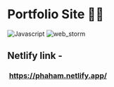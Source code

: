 # Portfolio Site 👨‍💻

![Javascript](https://img.shields.io/badge/js-ES--6-red)
![web_storm](https://img.shields.io/badge/webstorm-v2021.3.3-orange)

## Netlify link -
### &nbsp;https://phaham.netlify.app/
